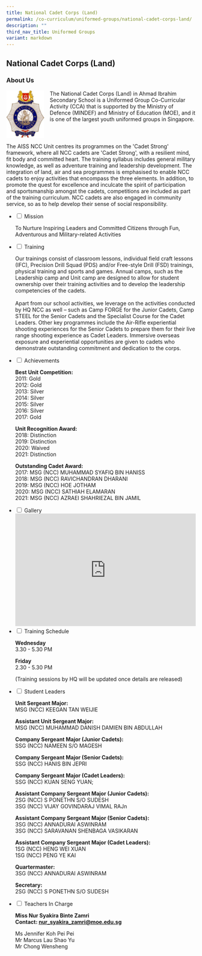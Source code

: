 ```yaml
---
title: National Cadet Corps (Land)
permalink: /co-curriculum/uniformed-groups/national-cadet-corps-land/
description: ""
third_nav_title: Uniformed Groups
variant: markdown
---
```

## National Cadet Corps (Land)
### About Us

<img src="/images/ncclogo.jpg" style="width:20%;margin-right:15px;" align="left">

The National Cadet Corps (Land) in Ahmad Ibrahim Secondary School is a Uniformed Group Co-Curricular Activity (CCA) that is supported by the Ministry of Defence (MINDEF) and Ministry of Education (MOE), and it is one of the largest youth uniformed groups in Singapore.  

<br clear="left">
  
The AISS NCC Unit centres its programmes on the 'Cadet Strong' framework, where all NCC cadets are 'Cadet Strong', with a resilient mind, fit body and committed heart. The training syllabus includes general military knowledge, as well as adventure training and leadership development. The integration of land, air and sea programmes is emphasised to enable NCC cadets to enjoy activities that encompass the three elements. In addition, to promote the quest for excellence and inculcate the spirit of participation and sportsmanship amongst the cadets, competitions are included as part of the training curriculum. NCC cadets are also engaged in community service, so as to help develop their sense of social responsibility.

<ul class="jekyllcodex_accordion">
<li><input id="accordion1" type="checkbox"> <label for="accordion1">Mission</label>
<div>
<p>To Nurture Inspiring Leaders and Committed Citizens through Fun, Adventurous and Military-related Activities</p>
</div>
</li>
<li><input id="accordion2" type="checkbox"> <label for="accordion2">Training</label>
<div>
<p>Our trainings consist of classroom lessons, individual field craft lessons (IFC), Precision Drill Squad (PDS) and/or Free-style Drill (FSD) trainings, physical training and sports and games. Annual camps, such as the Leadership camp and Unit camp are designed to allow for student ownership over their training activities and to develop the leadership competencies of the cadets.
<br><br>
Apart from our school activities, we leverage on the activities conducted by HQ NCC as well – such as Camp FORGE for the Junior Cadets, Camp STEEL for the Senior Cadets and the Specialist Course for the Cadet Leaders.
Other key programmes include the Air-Rifle experiential shooting experiences for the Senior Cadets to prepare them for their live range shooting experience as Cadet Leaders. Immersive overseas exposure and experiential opportunities are given to cadets who demonstrate outstanding commitment and dedication to the corps.</p>
</div>
</li>
<li><input id="accordion3" type="checkbox"> <label for="accordion3">Achievements</label>
<div>
<p><strong>Best Unit Competition:<br></strong>2011: Gold<br>2012: Gold<br>2013: Silver<br>2014: Silver<br>2015: Silver<br>2016: Silver<br>2017: Gold</p>
<p><strong>Unit Recognition Award:<br></strong>2018: Distinction<br>2019: Distinction<br>2020: Waived<br>2021: Distinction</p>
<p><strong>Outstanding Cadet Award:<br></strong>2017: MSG (NCC) MUHAMMAD SYAFIQ BIN HANISS<br>2018: MSG (NCC) RAVICHANDRAN DHARANI<br>2019: MSG (NCC) HOE JOTHAM<br>2020: MSG (NCC) SATHIAH ELAMARAN<br>2021: MSG (NCC) AZRAEI SHAHRIEZAL BIN JAMIL</p>
</div>
</li>
<li><input id="accordion5" type="checkbox"> <label for="accordion5">Gallery</label>
<div>
<iframe src="https://docs.google.com/presentation/d/e/2PACX-1vSoev-Z05BRhWLIKCZAgzij5hxPM4T-kk5Ub2LmUwJHym2WRgviTUsUS_-iaGL1tgLrFPwLipWXwGTQ/embed?start=false&amp;loop=false&amp;delayms=5000" frameborder="0" width="480" height="299" allowfullscreen="true"></iframe>
</div>
</li>
<li><input id="accordion6" type="checkbox"> <label for="accordion6">Training Schedule</label>
<div>
<p><strong>Wednesday<br></strong>3.30 - 5.30 PM</p>
<p><strong>Friday<br></strong>2.30 - 5.30 PM</p>
<p>(Training sessions by HQ will be updated once details are released)</p>
</div>
</li>
<li><input id="accordion7" type="checkbox"> <label for="accordion7">Student Leaders</label>
<div>
<p><strong>Unit Sergeant Major:<br></strong>MSG (NCC) KEEGAN TAN WEIJIE</p>
<p><strong>Assistant Unit Sergeant Major:<br></strong>MSG (NCC) MUHAMMAD DANISH DAMIEN BIN ABDULLAH</p>
<p><strong>Company Sergeant Major (Junior Cadets):<br></strong>SSG (NCC) NAMEEN S/O MAGESH</p>
<p><strong>Company Sergeant Major (Senior Cadets):<br></strong>SSG (NCC) HANIS BIN JEPRI</p>
<p><strong>Company Sergeant Major (Cadet Leaders):<br></strong>SSG (NCC) KUAN SENG YUAN;</p>
<p><strong>Assistant Company Sergeant Major (Junior Cadets):<br></strong>2SG (NCC) S PONETHN S/O SUDESH<br>3SG (NCC) VIJAY GOVINDARAJ VIMAL RAJn<br></p>
<p><strong>Assistant Company Sergeant Major (Senior Cadets):<br></strong>3SG (NCC) ANNADURAI ASWINRAM<br>3SG (NCC) SARAVANAN SHENBAGA VASIKARAN<br></p>
<p><strong>Assistant Company Sergeant Major (Cadet Leaders):<br></strong>1SG (NCC) HENG WEI XUAN<br>1SG (NCC) PENG YE KAI</p>
<p><strong>Quartermaster:<br></strong>3SG (NCC) ANNADURAI ASWINRAM</p><p><strong>Secretary:<br></strong>2SG (NCC) S PONETHN S/O SUDESH</p>
</div>
</li>
<li><input id="accordion8" type="checkbox"> <label for="accordion8">Teachers In Charge</label>
<div>
<p><strong>Miss Nur Syakira Binte Zamri<br></strong><strong>Contact:&nbsp;<a href="mailto:nur_syakira_zamri@moe.edu.sg" target="">nur_syakira_zamri@moe.edu.sg</a></strong></p>
<p>Ms Jennifer Koh Pei Pei<br>Mr Marcus Lau Shao Yu<br>Mr Chong Wensheng</p>
</div>
</li>
</ul>